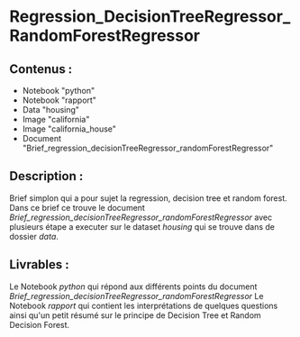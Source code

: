 # Regression_DecisionTreeRegressor_RandomForestRegressor

## Contenus :
* Notebook "python"
* Notebook "rapport"
* Data "housing"
* Image "california"
* Image "california_house"
* Document "Brief_regression_decisionTreeRegressor_randomForestRegressor"


## Description : 

Brief simplon qui a pour sujet la regression, decision tree et random forest.
Dans ce brief ce trouve le document *Brief_regression_decisionTreeRegressor_randomForestRegressor* avec plusieurs étape a executer sur le dataset *housing* qui se trouve dans de dossier *data*.

## Livrables :

Le Notebook *python* qui répond aux différents points du document *Brief_regression_decisionTreeRegressor_randomForestRegressor*
Le Notebook *rapport* qui contient les interprétations de quelques questions ainsi qu'un petit résumé sur le principe de Decision Tree et Random Decision Forest.
